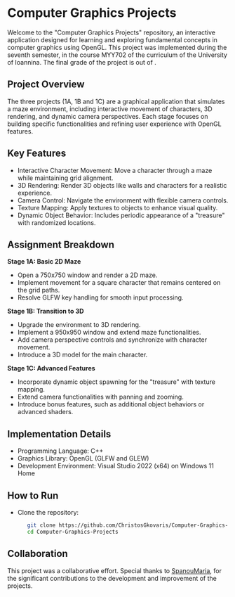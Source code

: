 # Computer Graphics Projects
Welcome to the "Computer Graphics Projects" repository, an interactive application designed for learning and exploring fundamental concepts in computer graphics using OpenGL. This project was implemented during the seventh semester, in the course MYY702 of the curriculum of the University of Ioannina. The final grade of the project is  out of .


## Project Overview
The three projects (1A, 1B and 1C) are a graphical application that simulates a maze environment, including interactive movement of characters, 3D rendering, and dynamic camera perspectives. Each stage focuses on building specific functionalities and refining user experience with OpenGL features.


## Key Features
- Interactive Character Movement: Move a character through a maze while maintaining grid alignment.
- 3D Rendering: Render 3D objects like walls and characters for a realistic experience.
- Camera Control: Navigate the environment with flexible camera controls.
- Texture Mapping: Apply textures to objects to enhance visual quality.
- Dynamic Object Behavior: Includes periodic appearance of a "treasure" with randomized locations.


## Assignment Breakdown
**Stage 1A: Basic 2D Maze**
- Open a 750x750 window and render a 2D maze.
- Implement movement for a square character that remains centered on the grid paths.
- Resolve GLFW key handling for smooth input processing.

**Stage 1B: Transition to 3D**
- Upgrade the environment to 3D rendering.
- Implement a 950x950 window and extend maze functionalities.
- Add camera perspective controls and synchronize with character movement.
- Introduce a 3D model for the main character.

**Stage 1C: Advanced Features**
- Incorporate dynamic object spawning for the "treasure" with texture mapping.
- Extend camera functionalities with panning and zooming.
- Introduce bonus features, such as additional object behaviors or advanced shaders.


## Implementation Details
- Programming Language: C++
- Graphics Library: OpenGL (GLFW and GLEW)
- Development Environment: Visual Studio 2022 (x64) on Windows 11 Home


## How to Run
- Clone the repository:
  ```bash
     git clone https://github.com/ChristosGkovaris/Computer-Graphics-Projects.git
     cd Computer-Graphics-Projects


## Collaboration
This project was a collaborative effort. Special thanks to [SpanouMaria](https://github.com/SpanouMaria), for the significant contributions to the development and improvement of the projects.
